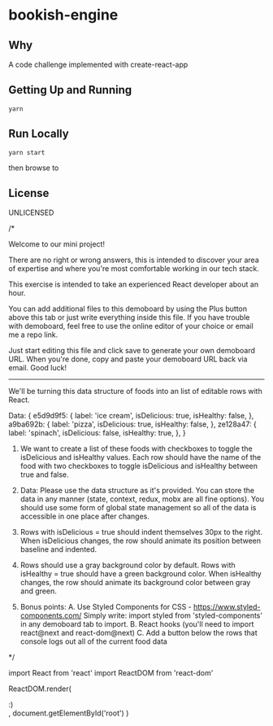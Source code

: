 # bookish-engine

## Why

A code challenge implemented with create-react-app

## Getting Up and Running

`yarn`

## Run Locally

`yarn start`

then browse to

## License

UNLICENSED

/\*

Welcome to our mini project!

There are no right or wrong answers, this is intended to discover your area of expertise
and where you're most comfortable working in our tech stack.

This exercise is intended to take an experienced React developer about an hour.

You can add additional files to this demoboard by using the Plus button above this tab
or just write everything inside this file. If you have trouble with demoboard,
feel free to use the online editor of your choice or email me a repo link.

Just start editing this file and click save to generate your own demoboard URL.
When you're done, copy and paste your demoboard URL back via email. Good luck!

---

We'll be turning this data structure of foods into an list of editable rows with React.

Data:
{
e5d9d9f5: {
label: 'ice cream',
isDelicious: true,
isHealthy: false,
},
a9ba692b: {
label: 'pizza',
isDelicious: true,
isHealthy: false,
},
ze128a47: {
label: 'spinach',
isDelicious: false,
isHealthy: true,
},
}

1. We want to create a list of these foods with checkboxes to toggle the
   isDelicious and isHealthy values. Each row should have the name of the food
   with two checkboxes to toggle isDelicious and isHealthy between true and false.

2. Data: Please use the data structure as it's provided. You can store the data in any
   manner (state, context, redux, mobx are all fine options). You should use some form
   of global state management so all of the data is accessible in one place after changes.

3. Rows with isDelicious = true should indent themselves 30px to the right.
   When isDelicious changes, the row should animate its position between baseline and indented.

4. Rows should use a gray background color by default.
   Rows with isHealthy = true should have a green background color.
   When isHealthy changes, the row should animate its background color between gray and green.

5. Bonus points:
   A. Use Styled Components for CSS - https://www.styled-components.com/
   Simply write: import styled from 'styled-components' in any demoboard tab to import.
   B. React hooks (you'll need to import react@next and react-dom@next)
   C. Add a button below the rows that console logs out all of the current food data

\*/

import React from 'react'
import ReactDOM from 'react-dom'

ReactDOM.render(

  <div>
    :)
  </div>,
  document.getElementById('root')
)
